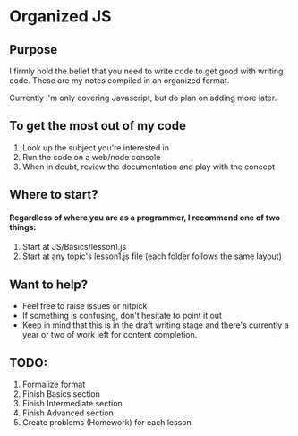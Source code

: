 # Organized JS

## Purpose

I firmly hold the belief that you need to write code to get good with writing code. These are my notes compiled in an organized format. 

Currently I'm only covering Javascript, but do plan on adding more later.

## To get the most out of my code

1. Look up the subject you're interested in
2. Run the code on a web/node console
3. When in doubt, review the documentation and play with the concept

## Where to start?

#### Regardless of where you are as a programmer, I recommend one of two things:

1. Start at JS/Basics/lesson1.js
2. Start at any topic's lesson1.js file (each folder follows the same layout)

## Want to help?

- Feel free to raise issues or nitpick
- If something is confusing, don't hesitate to point it out 
- Keep in mind that this is in the draft writing stage and there's currently a year or two of work left for content completion.

## TODO:

1. Formalize format
2. Finish Basics section
3. Finish Intermediate section
4. Finish Advanced section
5. Create problems (Homework) for each lesson